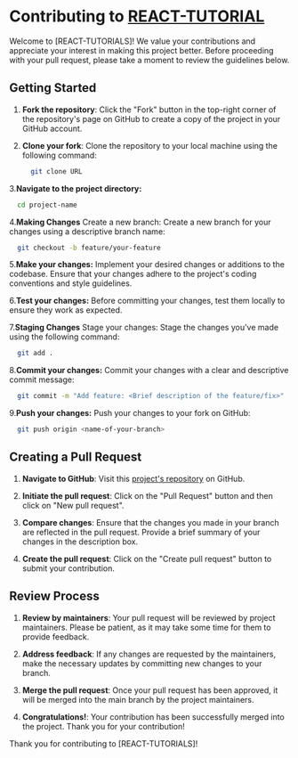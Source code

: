# Contributing to [REACT-TUTORIAL](https://github.com/Ryan-Millard/React-Tutorial)

Welcome to [REACT-TUTORIALS]! We value your contributions and appreciate your interest in making this project better. Before proceeding with your pull request, please take a moment to review the guidelines below.

## Getting Started

1. **Fork the repository**: Click the "Fork" button in the top-right corner of the repository's page on GitHub to create a copy of the project in your GitHub account.

2. **Clone your fork**: Clone the repository to your local machine using the following command:
   ```bash
     git clone URL
   ```

3.**Navigate to the project directory:**
```bash
  cd project-name
```

4.**Making Changes**
Create a new branch: Create a new branch for your changes using a descriptive branch name:
```bash
  git checkout -b feature/your-feature
```

5.**Make your changes:**
Implement your desired changes or additions to the codebase. Ensure that your changes adhere to the project's coding conventions and style guidelines.

6.**Test your changes:**
Before committing your changes, test them locally to ensure they work as expected.

7.**Staging Changes**
Stage your changes: Stage the changes you've made using the following command:
```bash
  git add .
```

8.**Commit your changes:**
Commit your changes with a clear and descriptive commit message:
```bash
  git commit -m "Add feature: <Brief description of the feature/fix>"
```

9.**Push your changes:**
Push your changes to your fork on GitHub:
```bash
  git push origin <name-of-your-branch>
```

## Creating a Pull Request

1. **Navigate to GitHub**: Visit this [project's repository](https://github.com/project-owner/React-Tutorial) on GitHub.

2. **Initiate the pull request**: Click on the "Pull Request" button and then click on "New pull request".

3. **Compare changes**: Ensure that the changes you made in your branch are reflected in the pull request. Provide a brief summary of your changes in the description box.

4. **Create the pull request**: Click on the "Create pull request" button to submit your contribution.

## Review Process

1. **Review by maintainers**: Your pull request will be reviewed by project maintainers. Please be patient, as it may take some time for them to provide feedback.

2. **Address feedback**: If any changes are requested by the maintainers, make the necessary updates by committing new changes to your branch.

3. **Merge the pull request**: Once your pull request has been approved, it will be merged into the main branch by the project maintainers.

4. **Congratulations!**: Your contribution has been successfully merged into the project. Thank you for your contribution!

Thank you for contributing to [REACT-TUTORIALS]!
